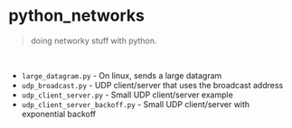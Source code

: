 # python_networks
> doing networky stuff with python.
<br>

- `large_datagram.py` - On linux, sends a large datagram
- `udp_broadcast.py` - UDP client/server that uses the broadcast address
- `udp_client_server.py` - Small UDP client/server example
- `udp_client_server_backoff.py` - Small UDP client/server with exponential backoff